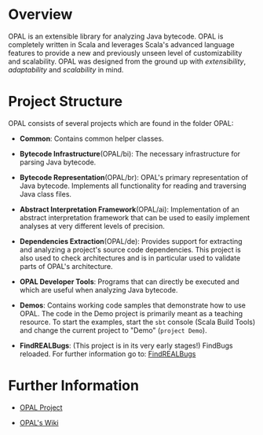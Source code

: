 # Overview
OPAL is an extensible library for analyzing Java bytecode. OPAL is completely written in Scala and leverages Scala's 
advanced language features to provide a new and previously unseen level of customizability and scalability. 
OPAL was designed from the ground up with *extensibility*, *adaptability* and *scalability* in mind. 

# Project Structure
OPAL consists of several projects which are found in the folder OPAL:

* **Common**: Contains common helper classes.

* **Bytecode Infrastructure**(OPAL/bi): The necessary infrastructure for parsing Java bytecode.  

* **Bytecode Representation**(OPAL/br): OPAL's primary representation of Java bytecode. Implements all functionality for reading and traversing Java class files.  

* **Abstract Interpretation Framework**(OPAL/ai): Implementation of an abstract interpretation framework that can be used to easily implement analyses at very different levels of precision. 

* **Dependencies Extraction**(OPAL/de): Provides support for extracting and analyzing a project's source code dependencies. This project is also used to check architectures and
is in particular used to validate parts of OPAL's architecture.

* **OPAL Developer Tools**: Programs that can directly be executed and which are useful when analyzing Java bytecode.

* **Demos**: Contains working code samples that demonstrate how to use OPAL. The code in the Demo project is primarily meant as a teaching resource. To start the examples, start the `sbt` console (Scala Build Tools) and change the current project to "Demo" (`project Demo`).

* **FindREALBugs**: (This project is in its very early stages!) FindBugs reloaded. For further information go to: [FindREALBugs](https://bitbucket.org/delors/opal/wiki/FindREALBugs)

# Further Information #

* [OPAL Project](http://www.opal-project.de)

* [OPAL's Wiki](https://bitbucket.org/delors/opal/wiki/Home)
 